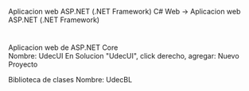 Aplicacion web ASP.NET (.NET Framework)
C# Web -> Aplicacion web ASP.NET (.NET Framework)
#
Aplicacion web de ASP.NET Core  
 Nombre: UdecUI
 En Solucion "UdecUI", click derecho, agregar: Nuevo Proyecto

Biblioteca de clases
 Nombre: UdecBL
